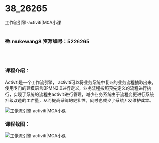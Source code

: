 # 38_26265
工作流引擎-activiti|MCA小课
<br/></br>
<h3>微:mukewang8 资源编号：5226265</h3>
<br/></br>
<h3>课程介绍：</h3>
<p><a title="查看与 Activiti 相关的文章" target="_blank">Activiti</a>是一个工作流引擎， activiti可以将业务系统中复杂的业务流程抽取出来，使用专门的建模语言BPMN2.0进行定义，业务流程按照预先定义的流程进行执行，实现了系统的流程由activiti进行管理，减少业务系统由于流程变更进行系统升级改造的工作量，从而提高系统的健壮性，同时也减少了系统开发维护成本。</p>
<p><img src="https://www.ko996.com/wp-content/uploads/img/2022/09/1-30-300x166.png" alt="工作流引擎-activiti|MCA小课"></p>
<div class="info-desc">
<h3>课程截图：</h3>
<p><img src="https://www.ko996.com/wp-content/uploads/img/2022/09/2-36.png" alt="工作流引擎-activiti|MCA小课"></p>


			
</div>
